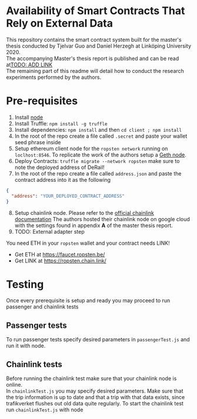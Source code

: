 # Availability of Smart Contracts That Rely on External Data
This repository contains the smart contract system built for the master's thesis conducted by Tjelvar Guo and Daniel Herzegh at Linköping University 2020.  
The accompanying Master's thesis report is published and can be read at[TODO: ADD LINK]()  
The remaining part of this readme will detail how to conduct the research experiments performed by the authors.

# Pre-requisites
1. Install [node](https://nodejs.org/en/download/)
2. Install Truffle: `npm install -g truffle`
3. Install dependencies: `npm install` and then `cd client ; npm install`
4. In the root of the repo create a file called `.secret` and paste your wallet seed phrase inside
5. Setup ethereum client node for the `ropsten network` running on `loclhost:8546`. To replicate the work of the authors setup a [Geth node](https://geth.ethereum.org/downloads/).
6. Deploy Contracts: `truffle migrate --network ropsten` make sure to note the deployed address of DeRail!
7. In the root of the repo create a file called `address.json` and paste the contract address into it as the following
```json
{
  "address": "YOUR_DEPLOYED_CONTRACT_ADDRESS"
}
```
8. Setup chainlink node. Please refer to the [official chainlink documentation](https://docs.chain.link/docs/node-operator-overview)
The authors hosted their chainlink node on google cloud with the settings found in appendix **A** of the master thesis report.
9. TODO: External adapter step

You need ETH in your `ropsten` wallet and your contract needs LINK!  
*  Get ETH at https://faucet.ropsten.be/
*  Get LINK at https://ropsten.chain.link/

# Testing
Once every prerequisite is setup and ready you may proceed to run passenger and chainlink tests
## Passenger tests
To run passenger tests specify desired parameters in `passengerTest.js` and run it with node. 
## Chainlink tests
Before running the chainlink test make sure that your chainlink node is online.  
In `chainlinkTest.js` you may specify desired parameters. Make sure that the trip information is up to date and that a trip with that data exists, since trafikverket flushes out old data quite regularly. To start the chainlink test run `chainlinkTest.js` with node

